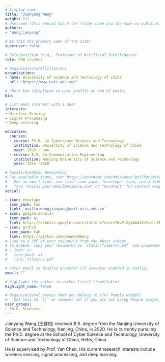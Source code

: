 ```yaml
---
# Display name
title: "Jianyang Wang"
weight: 111
# Username (this should match the folder name and the name on publications)
authors:
- "Wangjianyang"

# Is this the primary user of the site?
superuser: false

# Role/position (e.g., Professor of Artificial Intelligence)
role: PhD student

# Organizations/Affiliations
organizations:
- name: University of Science and Technology of China
  url: "https://www.ustc.edu.cn/"

# Short bio (displayed in user profile at end of posts)
bio:

# List each interest with a dash
interests:
- Wireless Sensing
- Signal Processing
- Deep Learning

education:
  courses:
  - course: Ph.D. in Cyberspace Science and Technology
    institution: University of Science and Technology of China
    year: 2020 - now
  - course: B.S. in Communication Engineering
    institution: Nanjing University of Science and Technology
    year: 2016 -2020

# Social/Academic Networking
# For available icons, see: https://wowchemy.com/docs/page-builder/#icons
#   For an email link, use "fas" icon pack, "envelope" icon, and a link in the
#   form "mailto:your-email@example.com" or "#contact" for contact widget.
social:

- icon: envelope
  icon_pack: fas
  link: 'mailto:wangjianyang@mail.ustc.edu.cn'
- icon: google-scholar
  icon_pack: ai
  link: https://scholar.google.com/citations?user=YNvPiSgAAAAJ&hl=zh-CN
- icon: github
  icon_pack: fab
  link: https://github.com/DeepRedWang
# Link to a PDF of your resume/CV from the About widget.
# To enable, copy your resume/CV to `static/files/cv.pdf` and uncomment the lines below.
# - icon: cv
#   icon_pack: ai
#   link: files/cv.pdf

# Enter email to display Gravatar (if Gravatar enabled in Config)
email: ""

# Highlight the author in author lists? (true/false)
highlight_name: false

# Organizational groups that you belong to (for People widget)
#   Set this to `[]` or comment out if you are not using People widget.
user_groups:
- Ph.D. Students
---
```


Jianyang Wang (王健阳) received B.S. degree from the Nanjing University of Science and Technology, Nanjing, China, in 2020. He is currently pursuing the Ph.D. degree at the School of Cyber Science and Technology, University of Science and Technology of China, Hefei, China. 

He is supervised by Prof. Yan Chen. His current research interests include wireless sensing, signal processing, and deep learning.